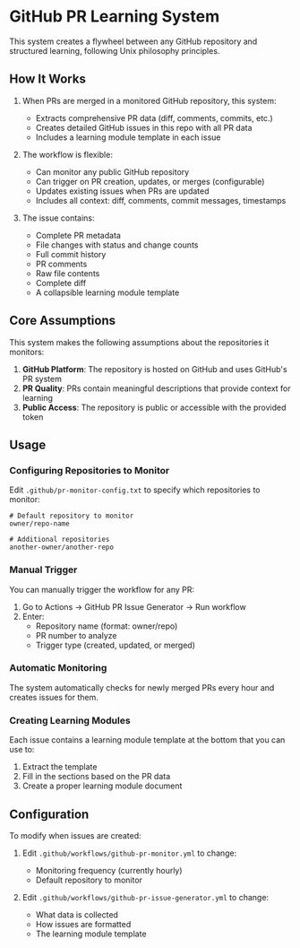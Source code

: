 # GitHub PR Learning System

This system creates a flywheel between any GitHub repository and structured learning, following Unix philosophy principles.

## How It Works

1. When PRs are merged in a monitored GitHub repository, this system:
   - Extracts comprehensive PR data (diff, comments, commits, etc.)
   - Creates detailed GitHub issues in this repo with all PR data
   - Includes a learning module template in each issue

2. The workflow is flexible:
   - Can monitor any public GitHub repository
   - Can trigger on PR creation, updates, or merges (configurable)
   - Updates existing issues when PRs are updated
   - Includes all context: diff, comments, commit messages, timestamps

3. The issue contains:
   - Complete PR metadata
   - File changes with status and change counts
   - Full commit history
   - PR comments
   - Raw file contents
   - Complete diff
   - A collapsible learning module template

## Core Assumptions

This system makes the following assumptions about the repositories it monitors:

1. **GitHub Platform**: The repository is hosted on GitHub and uses GitHub's PR system
2. **PR Quality**: PRs contain meaningful descriptions that provide context for learning
3. **Public Access**: The repository is public or accessible with the provided token

## Usage

### Configuring Repositories to Monitor

Edit `.github/pr-monitor-config.txt` to specify which repositories to monitor:

```
# Default repository to monitor
owner/repo-name

# Additional repositories
another-owner/another-repo
```

### Manual Trigger

You can manually trigger the workflow for any PR:

1. Go to Actions → GitHub PR Issue Generator → Run workflow
2. Enter:
   - Repository name (format: owner/repo)
   - PR number to analyze
   - Trigger type (created, updated, or merged)

### Automatic Monitoring

The system automatically checks for newly merged PRs every hour and creates issues for them.

### Creating Learning Modules

Each issue contains a learning module template at the bottom that you can use to:
1. Extract the template
2. Fill in the sections based on the PR data
3. Create a proper learning module document

## Configuration

To modify when issues are created:

1. Edit `.github/workflows/github-pr-monitor.yml` to change:
   - Monitoring frequency (currently hourly)
   - Default repository to monitor

2. Edit `.github/workflows/github-pr-issue-generator.yml` to change:
   - What data is collected
   - How issues are formatted
   - The learning module template
